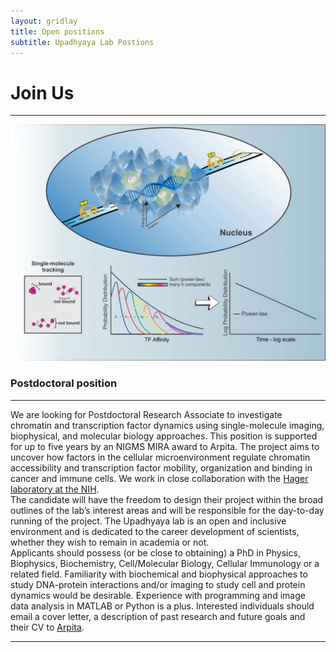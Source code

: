 ```yaml
---
layout: gridlay
title: Open positions
subtitle: Upadhyaya Lab Postions
---
```


# **Join Us**
<hr>
<!-- The paddingtop and margin-top edits allow anchors to link properly. -->
<div class="row" style="padding-top: 60px; margin-top: -60px;">
    <div class="col-sm-4">
    	<img src="/img/publications/2019_Garcia_NAR.jpg" alt="Power-law TF-chromatin interactions">
    </div>
    <div class="col-sm-8">
        <h3>Postdoctoral position</h3>
        <hr>
        <p class="text-justify">We are looking for Postdoctoral Research Associate to investigate chromatin and transcription factor dynamics using single-molecule imaging, biophysical, and molecular biology approaches. This position is supported for up to five years by an NIGMS MIRA award to Arpita. The project aims to uncover how factors in the cellular microenvironment regulate chromatin accessibility and transcription factor mobility, organization and binding in cancer and immune cells. We work in close collaboration with the <a href="https://ccr.cancer.gov/laboratory-of-receptor-biology-and-gene-expression">Hager laboratory at the NIH</a>.
<br>
        The candidate will have the freedom to design their project within the broad outlines of the lab’s interest areas and will be responsible for the day-to-day running of the project. The Upadhyaya lab is an open and inclusive environment and is dedicated to the career development of scientists, whether they wish to remain in academia or not.
<br>
        Applicants should possess (or be close to obtaining) a PhD in Physics, Biophysics, Biochemistry, Cell/Molecular Biology, Cellular Immunology or a related field. Familiarity with biochemical and biophysical approaches to study DNA-protein interactions and/or imaging to study cell and protein dynamics would be desirable. Experience with programming and image data analysis in MATLAB or Python is a plus. Interested individuals should email a cover letter, a description of past research and future goals and their CV to <a href="mailto:arpitau@umd.edu">Arpita</a>.
</p>
    </div>
</div>
<hr>
